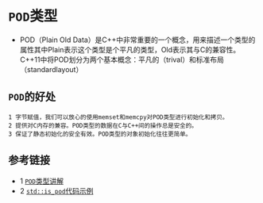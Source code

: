 # `POD`类型
* POD（Plain Old Data）是C++中非常重要的一个概念，用来描述一个类型的属性其中Plain表示这个类型是个平凡的类型，Old表示其与C的兼容性。C++11中将POD划分为两个基本概念：平凡的（trival）和标准布局（standardlayout）

## `POD`的好处
```text
1 字节赋值，我们可以放心的使用memset和memcpy对POD类型进行初始化和拷贝。
2 提供对C内存的兼容。POD类型的数据在C与C++间的操作总是安全的。
3 保证了静态初始化的安全有效。POD类型的对象初始化往往更简单。
```

## 参考链接
* 1 [`POD`类型讲解](https://blog.csdn.net/Jxianxu/article/details/80524526)
* 2 [`std::is_pod`代码示例](https://cplusplus.com/reference/type_traits/is_pod/)